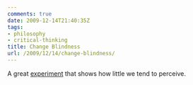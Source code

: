 ```yaml
---
comments: true
date: 2009-12-14T21:40:35Z
tags:
- philosophy
- critical-thinking
title: Change Blindness
url: /2009/12/14/change-blindness/
---
```


A great [experiment](http://www.boingboing.net/2009/12/14/change-blindness-exp.html) that shows how little we tend to perceive.
